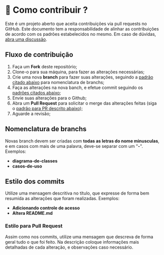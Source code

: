 # :thinking: Como contribuir ?
Este é um projeto aberto que aceita contribuições via pull requests no GitHub. Este documento tem a responsabilidade de alinhar as contribuições de acordo com os padrões estabelecidos no mesmo.
Em caso de dúvidas, [abra uma discussão](https://github.com/DLL-S/ueg-construcao-software/discussions).

## Fluxo de contribuição
1. Faça um **Fork** deste repositório;
2. Clone-o para sua máquina, para fazer as alterações necessárias;
3. Crie uma nova **branch** para fazer suas alterações, seguindo a [padrão citado abaixo](#nomenclatura-de-branchs) para nomenclatura de branchs;
4. Faça as alterações na nova banch, e efetue commit seguindo os [padrões citados abaixo](#estilo-dos-commits);
5. Envie suas alterações para o Github;
6. Abra um **Pull Request** para solicitar o merge das alterações feitas (siga o [padrão para PR descrito abaixo](#estilo-para-pull-request));
7. Aguarde a revisão;

## Nomenclatura de branchs
Novas branch devem ser criadas com **todas as letras do nome minusculas**, e em casos com mais de uma palavra, deve-se separar com um "**-**".
Exemplos:
- **diagrama-de-classes**
- **casos-de-uso**

## Estilo dos commits
Utilize uma mensagem descritiva no título, que expresse de forma bem resumida as alterações que foram realizadas.
Exemplos:
- **Adicionando controle de acesso**
- **Altera README.md**

### Estilo para Pull Request
Assim como nos commits, utilize uma mensagem que descreva de forma geral tudo o que foi feito.
Na descrição coloque informações mais detalhadas de cada alteração, e observações caso necessário.
